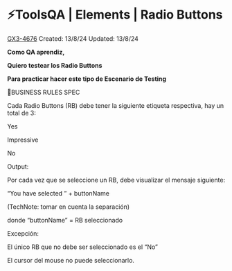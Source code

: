 # ⚡️ToolsQA | Elements | Radio Buttons

[GX3-4676](https://upexgalaxy45.atlassian.net/browse/GX3-4676) Created: 13/8/24 Updated: 13/8/24

**Como QA aprendiz,**

**Quiero testear los Radio Buttons**

**Para practicar hacer este tipo de Escenario de Testing**

🚩BUSINESS RULES SPEC


Cada Radio Buttons (RB) debe tener la siguiente etiqueta respectiva, hay un total de 3:

Yes

Impressive

No

Output:

Por cada vez que se seleccione un RB, debe visualizar el mensaje siguiente:

 “You have selected ” + buttonName

(TechNote: tomar en cuenta la separación)

donde “buttonName” = RB seleccionado

Excepción:

El único RB que no debe ser seleccionado es el “No” 

El cursor del mouse no puede seleccionarlo.

